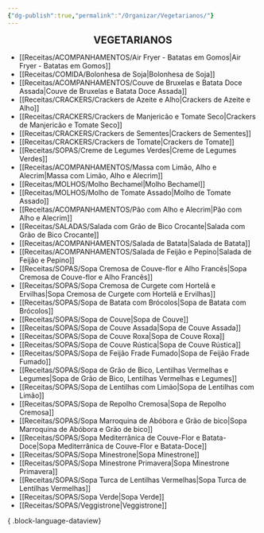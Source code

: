 ```yaml
---
{"dg-publish":true,"permalink":"/Organizar/Vegetarianos/"}
---
```


<div style="text-align: center;"> <span style="font-size: 20px;"><b>VEGETARIANOS</b></span> </div>

- [[Receitas/ACOMPANHAMENTOS/Air Fryer - Batatas em Gomos\|Air Fryer - Batatas em Gomos]]
- [[Receitas/COMIDA/Bolonhesa de Soja\|Bolonhesa de Soja]]
- [[Receitas/ACOMPANHAMENTOS/Couve de Bruxelas e Batata Doce Assada\|Couve de Bruxelas e Batata Doce Assada]]
- [[Receitas/CRACKERS/Crackers de Azeite e Alho\|Crackers de Azeite e Alho]]
- [[Receitas/CRACKERS/Crackers de Manjericão e Tomate Seco\|Crackers de Manjericão e Tomate Seco]]
- [[Receitas/CRACKERS/Crackers de Sementes\|Crackers de Sementes]]
- [[Receitas/CRACKERS/Crackers de Tomate\|Crackers de Tomate]]
- [[Receitas/SOPAS/Creme de Legumes Verdes\|Creme de Legumes Verdes]]
- [[Receitas/ACOMPANHAMENTOS/Massa com Limão, Alho e Alecrim\|Massa com Limão, Alho e Alecrim]]
- [[Receitas/MOLHOS/Molho Bechamel\|Molho Bechamel]]
- [[Receitas/MOLHOS/Molho de Tomate Assado\|Molho de Tomate Assado]]
- [[Receitas/ACOMPANHAMENTOS/Pão com Alho e Alecrim\|Pão com Alho e Alecrim]]
- [[Receitas/SALADAS/Salada com Grão de Bico Crocante\|Salada com Grão de Bico Crocante]]
- [[Receitas/ACOMPANHAMENTOS/Salada de Batata\|Salada de Batata]]
- [[Receitas/ACOMPANHAMENTOS/Salada de Feijão e Pepino\|Salada de Feijão e Pepino]]
- [[Receitas/SOPAS/Sopa Cremosa de Couve-flor e Alho Francês\|Sopa Cremosa de Couve-flor e Alho Francês]]
- [[Receitas/SOPAS/Sopa Cremosa de Curgete com Hortelã e Ervilhas\|Sopa Cremosa de Curgete com Hortelã e Ervilhas]]
- [[Receitas/SOPAS/Sopa de Batata com Brócolos\|Sopa de Batata com Brócolos]]
- [[Receitas/SOPAS/Sopa de Couve\|Sopa de Couve]]
- [[Receitas/SOPAS/Sopa de Couve Assada\|Sopa de Couve Assada]]
- [[Receitas/SOPAS/Sopa de Couve Roxa\|Sopa de Couve Roxa]]
- [[Receitas/SOPAS/Sopa de Couve Rústica\|Sopa de Couve Rústica]]
- [[Receitas/SOPAS/Sopa de Feijão Frade Fumado\|Sopa de Feijão Frade Fumado]]
- [[Receitas/SOPAS/Sopa de Grão de Bico, Lentilhas Vermelhas e Legumes\|Sopa de Grão de Bico, Lentilhas Vermelhas e Legumes]]
- [[Receitas/SOPAS/Sopa de Lentilhas com Limão\|Sopa de Lentilhas com Limão]]
- [[Receitas/SOPAS/Sopa de Repolho Cremosa\|Sopa de Repolho Cremosa]]
- [[Receitas/SOPAS/Sopa Marroquina de Abóbora e Grão de bico\|Sopa Marroquina de Abóbora e Grão de bico]]
- [[Receitas/SOPAS/Sopa Mediterrânica de Couve-Flor e Batata-Doce\|Sopa Mediterrânica de Couve-Flor e Batata-Doce]]
- [[Receitas/SOPAS/Sopa Minestrone\|Sopa Minestrone]]
- [[Receitas/SOPAS/Sopa Minestrone Primavera\|Sopa Minestrone Primavera]]
- [[Receitas/SOPAS/Sopa Turca de Lentilhas Vermelhas\|Sopa Turca de Lentilhas Vermelhas]]
- [[Receitas/SOPAS/Sopa Verde\|Sopa Verde]]
- [[Receitas/SOPAS/Veggistrone\|Veggistrone]]

{ .block-language-dataview}
